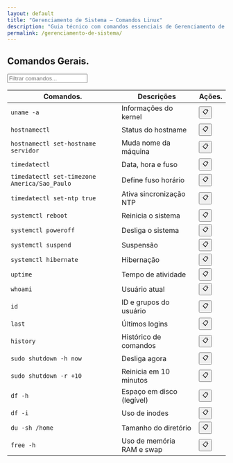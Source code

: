 ```yaml
---
layout: default
title: "Gerenciamento de Sistema — Comandos Linux"
description: "Guia técnico com comandos essenciais de Gerenciamento de Sistema. Copie, cole e use direto no terminal. Organizado por gerenciamento de sistema."
permalink: /gerenciamento-de-sistema/
---
```


<section>



<h2>Comandos Gerais.</h2>

<input type="text" oninput="filtrarLinhas(this.value)" placeholder="Filtrar comandos...">
<script>
function filtrarLinhas(termo) {
  const linhas = document.querySelectorAll('tbody tr');
  linhas.forEach(linha => {
    linha.style.display = linha.textContent.toLowerCase().includes(termo.toLowerCase()) ? '' : 'none';
  });
}
</script>


<div class="table-container">
<table class="evergreen-table">
  <thead>
    <tr>
      <th>Comandos.</th>
      <th>Descrições</th>
      <th>Ações.</th>
    </tr>
  </thead>
  <tbody>
    <tr>
      <td data-label="Comando"><code>uname -a</code></td>
      <td data-label="Descrição">Informações do kernel</td>
      <td data-label="Ação"><button class="copy-btn" data-command="uname -a">📋</button></td>
    </tr>
    <tr>
      <td data-label="Comando"><code>hostnamectl</code></td>
      <td data-label="Descrição">Status do hostname</td>
      <td data-label="Ação"><button class="copy-btn" data-command="hostnamectl">📋</button></td>
    </tr>
    <tr>
      <td data-label="Comando"><code>hostnamectl set-hostname servidor</code></td>
      <td data-label="Descrição">Muda nome da máquina</td>
      <td data-label="Ação"><button class="copy-btn" data-command="hostnamectl set-hostname servidor">📋</button></td>
    </tr>
    <tr>
      <td data-label="Comando"><code>timedatectl</code></td>
      <td data-label="Descrição">Data, hora e fuso</td>
      <td data-label="Ação"><button class="copy-btn" data-command="timedatectl">📋</button></td>
    </tr>
    <tr>
      <td data-label="Comando"><code>timedatectl set-timezone America/Sao_Paulo</code></td>
      <td data-label="Descrição">Define fuso horário</td>
      <td data-label="Ação"><button class="copy-btn" data-command="timedatectl set-timezone America/Sao_Paulo">📋</button></td>
    </tr>
    <tr>
      <td data-label="Comando"><code>timedatectl set-ntp true</code></td>
      <td data-label="Descrição">Ativa sincronização NTP</td>
      <td data-label="Ação"><button class="copy-btn" data-command="timedatectl set-ntp true">📋</button></td>
    </tr>
    <tr>
      <td data-label="Comando"><code>systemctl reboot</code></td>
      <td data-label="Descrição">Reinicia o sistema</td>
      <td data-label="Ação"><button class="copy-btn" data-command="systemctl reboot">📋</button></td>
    </tr>
    <tr>
      <td data-label="Comando"><code>systemctl poweroff</code></td>
      <td data-label="Descrição">Desliga o sistema</td>
      <td data-label="Ação"><button class="copy-btn" data-command="systemctl poweroff">📋</button></td>
    </tr>
    <tr>
      <td data-label="Comando"><code>systemctl suspend</code></td>
      <td data-label="Descrição">Suspensão</td>
      <td data-label="Ação"><button class="copy-btn" data-command="systemctl suspend">📋</button></td>
    </tr>
    <tr>
      <td data-label="Comando"><code>systemctl hibernate</code></td>
      <td data-label="Descrição">Hibernação</td>
      <td data-label="Ação"><button class="copy-btn" data-command="systemctl hibernate">📋</button></td>
    </tr>
    <tr>
      <td data-label="Comando"><code>uptime</code></td>
      <td data-label="Descrição">Tempo de atividade</td>
      <td data-label="Ação"><button class="copy-btn" data-command="uptime">📋</button></td>
    </tr>
    <tr>
      <td data-label="Comando"><code>whoami</code></td>
      <td data-label="Descrição">Usuário atual</td>
      <td data-label="Ação"><button class="copy-btn" data-command="whoami">📋</button></td>
    </tr>
    <tr>
      <td data-label="Comando"><code>id</code></td>
      <td data-label="Descrição">ID e grupos do usuário</td>
      <td data-label="Ação"><button class="copy-btn" data-command="id">📋</button></td>
    </tr>
    <tr>
      <td data-label="Comando"><code>last</code></td>
      <td data-label="Descrição">Últimos logins</td>
      <td data-label="Ação"><button class="copy-btn" data-command="last">📋</button></td>
    </tr>
    <tr>
      <td data-label="Comando"><code>history</code></td>
      <td data-label="Descrição">Histórico de comandos</td>
      <td data-label="Ação"><button class="copy-btn" data-command="history">📋</button></td>
    </tr>
    <tr>
      <td data-label="Comando"><code>sudo shutdown -h now</code></td>
      <td data-label="Descrição">Desliga agora</td>
      <td data-label="Ação"><button class="copy-btn" data-command="sudo shutdown -h now">📋</button></td>
    </tr>
    <tr>
      <td data-label="Comando"><code>sudo shutdown -r +10</code></td>
      <td data-label="Descrição">Reinicia em 10 minutos</td>
      <td data-label="Ação"><button class="copy-btn" data-command="sudo shutdown -r +10">📋</button></td>
    </tr>
    <tr>
      <td data-label="Comando"><code>df -h</code></td>
      <td data-label="Descrição">Espaço em disco (legível)</td>
      <td data-label="Ação"><button class="copy-btn" data-command="df -h">📋</button></td>
    </tr>
    <tr>
      <td data-label="Comando"><code>df -i</code></td>
      <td data-label="Descrição">Uso de inodes</td>
      <td data-label="Ação"><button class="copy-btn" data-command="df -i">📋</button></td>
    </tr>
    <tr>
      <td data-label="Comando"><code>du -sh /home</code></td>
      <td data-label="Descrição">Tamanho do diretório</td>
      <td data-label="Ação"><button class="copy-btn" data-command="du -sh /home">📋</button></td>
    </tr>
    <tr>
      <td data-label="Comando"><code>free -h</code></td>
      <td data-label="Descrição">Uso de memória RAM e swap</td>
      <td data-label="Ação"><button class="copy-btn" data-command="free -h">📋</button></td>
    </tr>
  </tbody>
</table>
</div>







</section>
